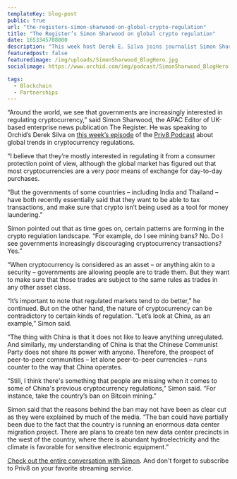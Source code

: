 ```yaml
---
templateKey: blog-post
public: true
url: "the-registers-simon-sharwood-on-global-crypto-regulation"
title: "The Register’s Simon Sharwood on global crypto regulation"
date: 1653345708000
description: "This week host Derek E. Silva joins journalist Simon Sharwood, The Register's APAC Editor based in Australia. He covers the region's news and virtualization, data center infrastructure, software, cloud platforms, and more. We take a deep dive into China's great firewall, how it impacts Internet policies worldwide, India's data privacy regime, and the unspoken battle of self-censorship."
featuredpost: false
featuredimage: /img/uploads/SimonSharwood_BlogHero.jpg
socialimage: https://www.orchid.com/img/podcast/SimonSharwood_BlogHero.jpg

tags:
  - Blockchain
  - Partnerships
---
```

“Around the world, we see that governments are increasingly interested in regulating cryptocurrency,” said Simon Sharwood, the APAC Editor of UK-based enterprise news publication The Register. He was speaking to Orchid’s Derek Silva on [this week’s episode](https://www.orchid.com/podcast/episode-96-simon-sharwood/) of the [Priv8 Podcast](https://www.orchid.com/podcast/) about global trends in cryptocurrency regulations. 

“I believe that they’re mostly interested in regulating it from a consumer protection point of view, although the global market has figured out that most cryptocurrencies are a very poor means of exchange for day-to-day purchases. 

“But the governments of some countries – including India and Thailand –  have both recently essentially said that they want to be able to tax transactions, and make sure that crypto isn’t being used as a tool for money laundering.”

Simon pointed out that as time goes on, certain patterns are forming in the crypto regulation landscape. “For example, do I see mining bans? No. Do I see governments increasingly discouraging cryptocurrency transactions? Yes.” 

“When cryptocurrency is considered as an asset – or anything akin to a security – governments are allowing people are to trade them. But they want to make sure that those trades are subject to the same rules as trades in any other asset class.

“It’s important to note that regulated markets tend to do better,” he continued. But on the other hand, the nature of cryptocurrency can be contradictory to certain kinds of regulation. “Let’s look at China, as an example,” Simon said. 

“The thing with China is that it does not like to leave anything unregulated. And similarly, my understanding of China is that the Chinese Communist Party does not share its power with anyone. Therefore, the prospect of peer-to-peer communities – let alone peer-to-peer currencies – runs counter to the way that China operates.

“Still, I think there's something that people are missing when it comes to some of China's previous cryptocurrency regulations,” Simon said. “For instance, take the country’s ban on Bitcoin mining.”

Simon said that the reasons behind the ban may not have been as clear cut as they were explained by much of the media. “The ban could have partially been due to the fact that the country is running an enormous data center migration project. There are plans to create ten new data center precincts in the west of the country, where there is abundant hydroelectricity and the climate is favorable for sensitive electronic equipment.”

[Check out the entire conversation with Simon](https://www.orchid.com/podcast/episode-96-simon-sharwood/). And don't forget to subscribe to Priv8 on your favorite streaming service.